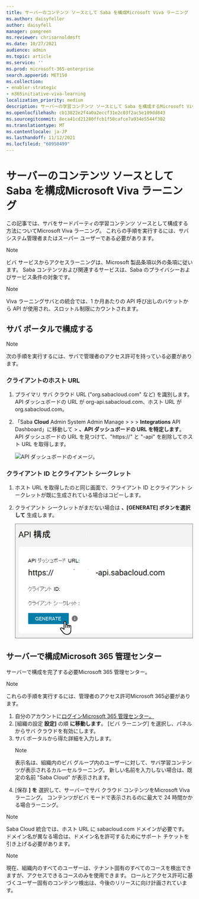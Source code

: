 ```yaml
---
title: サーバーのコンテンツ ソースとして Saba を構成Microsoft Viva ラーニング
ms.author: daisyfeller
author: daisyfell
manager: pamgreen
ms.reviewer: chrisarnoldmsft
ms.date: 10/27/2021
audience: admin
ms.topic: article
ms.service: ''
ms.prod: microsoft-365-enterprise
search.appverid: MET150
ms.collection:
- enabler-strategic
- m365initiative-viva-learning
localization_priority: medium
description: サーバーの学習コンテンツ ソースとして Saba を構成するMicrosoft Viva ラーニング。
ms.openlocfilehash: cb13822e2f4a0a2eccf31e2c03f2ac5e109dd843
ms.sourcegitcommit: 8eca41cd21280ffcb1f50cafce7a934e5544f302
ms.translationtype: MT
ms.contentlocale: ja-JP
ms.lasthandoff: 11/12/2021
ms.locfileid: "60950499"
---
```

# <a name="configure-saba-as-a-content-source-for-microsoft-viva-learning"></a>サーバーのコンテンツ ソースとして Saba を構成Microsoft Viva ラーニング

この記事では、サバをサードパーティの学習コンテンツ ソースとして構成する方法についてMicrosoft Viva ラーニング。 これらの手順を実行するには、サバ システム管理者またはスーパー ユーザーである必要があります。

>[!NOTE]
>ビバ サービスからアクセスラーニングは、Microsoft 製品条項以外の条項に従います。 Saba コンテンツおよび関連するサービスは、Saba のプライバシーおよびサービス条件の対象です。

>[!NOTE]
>Viva ラーニングサバとの統合では、1 か月あたりの API 呼び出しのバケットから API が使用され、スロットル制限にカウントされます。

## <a name="configure-in-your-saba-portal"></a>サバ ポータルで構成する

>[!NOTE]
>次の手順を実行するには、サバで管理者のアクセス許可を持っている必要があります。

### <a name="clients-host-url"></a>クライアントのホスト URL

1. プライマリ サバ クラウド URL ("org.sabacloud.com" など) を識別します。 API ダッシュボードの URL が org-api.sabacloud.com、ホスト URL が org.sabacloud.com。
2. 「Saba **Cloud** Admin System Admin Manage  >    >    >  **Integrations** API Dashboard」に移動して  >  **、API ダッシュボードの URL を特定します**。 API ダッシュボードの URL を見つけて、"https://" と "-api" を削除してホスト URL を取得します。

    ![API ダッシュボードのイメージ。](../media/learning/saba-a.png)

### <a name="client-id-and-client-secret"></a>クライアント ID とクライアント シークレット

1. ホスト URL を取得したのと同じ画面で、クライアント ID とクライアント シークレットが既に生成されている場合はコピーします。

2. クライアント シークレットがまだない場合は **、[GENERATE] ボタンを選択して** 生成します。

    ![[生成] ボタンの上にカーソルを置く API ダッシュボードのイメージ。](../media/learning/saba-b.png)

## <a name="configure-in-your-microsoft-365-admin-center"></a>サーバーで構成Microsoft 365 管理センター

サーバーで構成を完了する必要Microsoft 365 管理センター。

>[!NOTE]
>これらの手順を実行するには、管理者のアクセス許可Microsoft 365必要があります。

1. 自分のアカウントに[ログインMicrosoft 365 管理センター。](https://admin.microsoft.com)
2. [組織の設定 **設定]** の順 **に移動します**。 [ビバ ラーニング] を選択し、パネルからサバ クラウドを有効にします。
3. サバ ポータルから得た詳細を入力します。
    >[!NOTE]
    >表示名は、組織内のビバ グループ内のユーザーに対して、サバ学習コンテンツが表示されるカルーセルラーニング。 新しい名前を入力しない場合は、既定の名前 "Saba Cloud" が表示されます。
4. [保存 **] を** 選択して、サーバーでサバ クラウド コンテンツをMicrosoft Viva ラーニング。 コンテンツがビバ モードで表示されるのに最大で 24 時間かかる場合ラーニング。

> [!Note]
> Saba Cloud 統合では、ホスト URL に sabacloud.com ドメインが必要です。 ドメイン名が異なる場合は、ドメイン名を許可するためにサポート チケットを引き上げる必要があります。

>[!NOTE]
>現在、組織内のすべてのユーザーは、テナント固有のすべてのコースを検出できますが、アクセスできるコースのみを使用できます。 ロールとアクセス許可に基づくユーザー固有のコンテンツ検出は、今後のリリースに向け計画されています。
